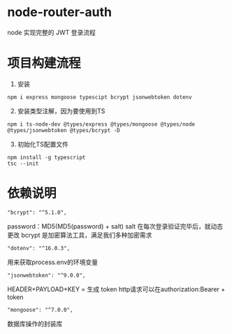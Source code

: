 # node-router-auth

node 实现完整的 JWT 登录流程

# 项目构建流程

1. 安装

```
npm i express mongoose typescipt bcrypt jsonwebtoken dotenv
```

2. 安装类型注解，因为要使用到TS

```
npm i ts-node-dev @types/express @types/mongoose @types/node @types/jsonwebtoken @types/bcrypt -D
```

3. 初始化TS配置文件

```
npm install -g typescript
tsc --init
```

# 依赖说明

    "bcrypt": "^5.1.0",

password：MD5(MD5(password) + salt)
salt 在每次登录验证完毕后，就动态更改
bcrypt 是加密算法工具，满足我们多种加密需求

    "dotenv": "^16.0.3",

用来获取process.env的环境变量

    "jsonwebtoken": "^9.0.0",

HEADER+PAYLOAD+KEY = 生成 token
http请求可以在authorization:Bearer + token

    "mongoose": "^7.0.0",

数据库操作的封装库




